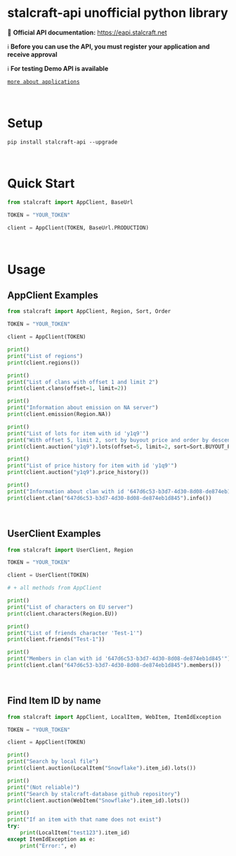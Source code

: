 # stalcraft-api unofficial python library

📄 **Official API documentation:** https://eapi.stalcraft.net

ℹ️ **Before you can use the API, you must register your application and receive approval**

ℹ️ **For testing Demo API is available**

[`more about applications`](https://eapi.stalcraft.net/registration.html)


<br>

# Setup

```console
pip install stalcraft-api --upgrade
```


<br>

# Quick Start

```python
from stalcraft import AppClient, BaseUrl

TOKEN = "YOUR_TOKEN"

client = AppClient(TOKEN, BaseUrl.PRODUCTION)
```

<br>

# Usage

## AppClient Examples

```python
from stalcraft import AppClient, Region, Sort, Order

TOKEN = "YOUR_TOKEN"

client = AppClient(TOKEN)

print()
print("List of regions")
print(client.regions())

print()
print("List of clans with offset 1 and limit 2")
print(client.clans(offset=1, limit=2))

print()
print("Information about emission on NA server")
print(client.emission(Region.NA))

print()
print("List of lots for item with id 'y1q9'")
print("With offset 5, limit 2, sort by buyout price and order by descending")
print(client.auction("y1q9").lots(offset=5, limit=2, sort=Sort.BUYOUT_PRICE, order=Order.DESCENDING))

print()
print("List of price history for item with id 'y1q9'")
print(client.auction("y1q9").price_history())

print()
print("Information about clan with id '647d6c53-b3d7-4d30-8d08-de874eb1d845'")
print(client.clan("647d6c53-b3d7-4d30-8d08-de874eb1d845").info())
```


<br>

## UserClient Examples

```python
from stalcraft import UserClient, Region

TOKEN = "YOUR_TOKEN"

client = UserClient(TOKEN)

# + all methods from AppClient

print()
print("List of characters on EU server")
print(client.characters(Region.EU))

print()
print("List of friends character 'Test-1'")
print(client.friends("Test-1"))

print()
print("Members in clan with id '647d6c53-b3d7-4d30-8d08-de874eb1d845'")
print(client.clan("647d6c53-b3d7-4d30-8d08-de874eb1d845").members())
```


<br>

## Find Item ID by name

```python
from stalcraft import AppClient, LocalItem, WebItem, ItemIdException

TOKEN = "YOUR_TOKEN"

client = AppClient(TOKEN)

print()
print("Search by local file")
print(client.auction(LocalItem("Snowflake").item_id).lots())

print()
print("(Not reliable)")
print("Search by stalcraft-database github repository")
print(client.auction(WebItem("Snowflake").item_id).lots())

print()
print("If an item with that name does not exist")
try:
    print(LocalItem("test123").item_id)
except ItemIdException as e:
    print("Error:", e)
```

